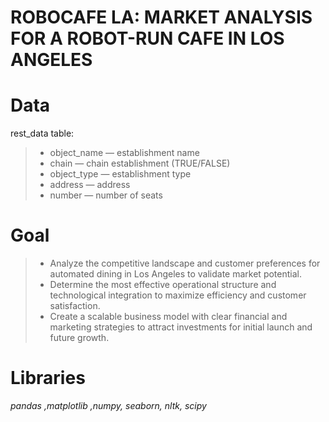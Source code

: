 # ROBOCAFE LA: MARKET ANALYSIS FOR A ROBOT-RUN CAFE IN LOS ANGELES
# Data
rest_data table:
> - object_name — establishment name
> - chain — chain establishment (TRUE/FALSE)
> - object_type — establishment type
> - address — address
> - number — number of seats

# Goal
> - Analyze the competitive landscape and customer preferences for automated dining in Los Angeles to validate market potential.
> - Determine the most effective operational structure and technological integration to maximize efficiency and customer satisfaction.
> - Create a scalable business model with clear financial and marketing strategies to attract investments for initial launch and future growth.

# Libraries
*pandas ,matplotlib ,numpy, seaborn, nltk, scipy*
